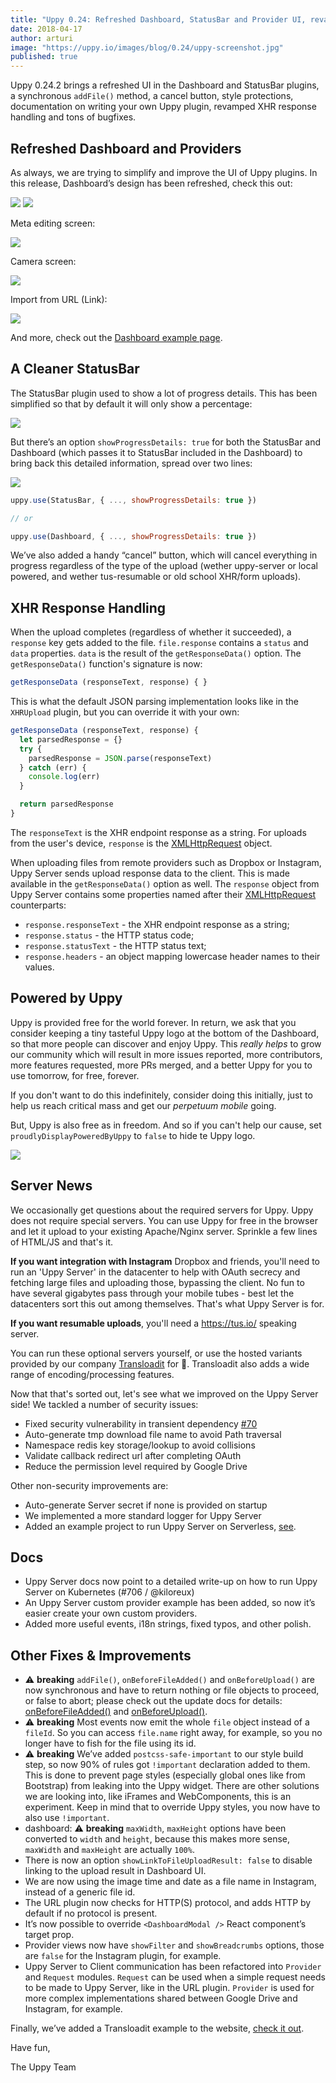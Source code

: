 ```yaml
---
title: "Uppy 0.24: Refreshed Dashboard, StatusBar and Provider UI, revamped XHR Response Handling"
date: 2018-04-17
author: arturi
image: "https://uppy.io/images/blog/0.24/uppy-screenshot.jpg"
published: true
---
```


Uppy 0.24.2 brings a refreshed UI in the Dashboard and StatusBar plugins, a synchronous `addFile()` method, a cancel button, style protections, documentation on writing your own Uppy plugin, revamped XHR response handling and tons of bugfixes.

<!--more-->

## Refreshed Dashboard and Providers

As always, we are trying to simplify and improve the UI of Uppy plugins. In this release, Dashboard’s design has been refreshed, check this out:

<img class="border" src="/images/blog/0.24/dashboard-main.jpg">

<img class="border" src="/images/blog/0.24/uppy-screenshot.jpg">

Meta editing screen:

<img class="border" src="/images/blog/0.24/dashboard-meta-edit.jpg">

Camera screen:

<img class="border" src="/images/blog/0.24/import-from-camera.jpg">

Import from URL (Link):

<img class="border" src="/images/blog/0.24/import-from-url.jpg">

And more, check out the [Dashboard example page](https://uppy.io/examples/dashboard/).

## A Cleaner StatusBar

The StatusBar plugin used to show a lot of progress details. This has been simplified so that by default it will only show a percentage:

<img src="/images/blog/0.24/statusbar-2.jpg">

But there’s an option `showProgressDetails: true` for both the StatusBar and Dashboard (which passes it to StatusBar included in the Dashboard) to bring back this detailed information, spread over two lines:

<img src="/images/blog/0.24/statusbar-1.jpg">

```js
uppy.use(StatusBar, { ..., showProgressDetails: true })

// or

uppy.use(Dashboard, { ..., showProgressDetails: true })
```

We’ve also added a handy “cancel” button, which will cancel everything in progress regardless of the type of the upload (wether uppy-server or local powered, and wether tus-resumable or old school XHR/form uploads).

## XHR Response Handling

When the upload completes (regardless of whether it succeeded), a `response` key gets added to the file. `file.response` contains a `status` and `data` properties. `data` is the result of the `getResponseData()` option. The `getResponseData()` function's signature is now:

```js
getResponseData (responseText, response) { }
```

This is what the default JSON parsing implementation looks like in the `XHRUpload` plugin, but you can override it with your own:

```js
getResponseData (responseText, response) {
  let parsedResponse = {}
  try {
    parsedResponse = JSON.parse(responseText)
  } catch (err) {
    console.log(err)
  }

  return parsedResponse
}
```

The `responseText` is the XHR endpoint response as a string. For uploads from the user's device, `response` is the [XMLHttpRequest](https://developer.mozilla.org/en-US/docs/Web/API/XMLHttpRequest) object.

When uploading files from remote providers such as Dropbox or Instagram, Uppy Server sends upload response data to the client. This is made available in the `getResponseData()` option as well. The `response` object from Uppy Server contains some properties named after their [XMLHttpRequest](https://developer.mozilla.org/en-US/docs/Web/API/XMLHttpRequest) counterparts:

*   `response.responseText` - the XHR endpoint response as a string;
*   `response.status` - the HTTP status code;
*   `response.statusText` - the HTTP status text;
*   `response.headers` - an object mapping lowercase header names to their values.

## Powered by Uppy

Uppy is provided free for the world forever. In return, we ask that you consider keeping a tiny tasteful Uppy logo at the bottom of the Dashboard, so that more people can discover and enjoy Uppy. This *really helps* to grow our community which will result in more issues reported, more contributors, more features requested, more PRs merged, and a better Uppy for you to use tomorrow, for free, forever.

If you don't want to do this indefinitely, consider doing this initially, just to help us reach critical mass and get our *perpetuum mobile* going.

But, Uppy is also free as in freedom. And so if you can't help our cause, set `proudlyDisplayPoweredByUppy` to `false` to hide te Uppy logo.

<img src="/images/blog/0.24/powered-by-1.jpg">

## Server News

We occasionally get questions about the required servers for Uppy. Uppy does not require special servers. You can use Uppy for free in the browser and let it upload to your existing Apache/Nginx server. Sprinkle a few lines of HTML/JS and that's it.

**If you want integration with Instagram** Dropbox and friends, you'll need to run an 'Uppy Server' in the datacenter to help with OAuth secrecy and fetching large files and uploading those, bypassing the client. No fun to have several gigabytes pass through your mobile tubes - best let the datacenters sort this out among themselves. That's what Uppy Server is for.

**If you want resumable uploads**, you'll need a <https://tus.io/> speaking server.

You can run these optional servers yourself, or use the hosted variants provided by our company [Transloadit](https://transloadit.com/) for 💸. Transloadit also adds a wide range of encoding/processing features.

Now that that's sorted out, let's see what we improved on the Uppy Server side! We tackled a number of security issues:

*   Fixed security vulnerability in transient dependency [#70](https://github.com/transloadit/uppy-server/issues/70)
*   Auto-generate tmp download file name to avoid Path traversal
*   Namespace redis key storage/lookup to avoid collisions
*   Validate callback redirect url after completing OAuth
*   Reduce the permission level required by Google Drive

Other non-security improvements are:

*   Auto-generate Server secret if none is provided on startup
*   We implemented a more standard logger for Uppy Server
*   Added an example project to run Uppy Server on Serverless, [see](https://github.com/transloadit/uppy-server/tree/master/examples/serverless).

## Docs

*   Uppy Server docs now point to a detailed write-up on how to run Uppy Server on Kubernetes (#706 / @kiloreux)
*   An Uppy Server custom provider example has been added, so now it’s easier create your own custom providers.
*   Added more useful events, i18n strings, fixed typos, and other polish.

## Other Fixes & Improvements

*   ⚠️ **breaking** `addFile()`, `onBeforeFileAdded()` and `onBeforeUpload()` are now synchronous and have to return nothing or file objects to proceed, or false to abort; please check out the update docs for details: [onBeforeFileAdded()](https://uppy.io/docs/uppy/#onBeforeFileAdded) and [onBeforeUpload()](https://uppy.io/docs/uppy/#onBeforeUpload).
*   ⚠️ **breaking** Most events now emit the whole `file` object instead of a `fileId`. So you can access `file.name` right away, for example, so you no longer have to fish for the file using its id.
*   ⚠️ **breaking** We’ve added `postcss-safe-important` to our style build step, so now 90% of rules got `!important` declaration added to them. This is done to prevent page styles (especially global ones like from Bootstrap) from leaking into the Uppy widget. There are other solutions we are looking into, like iFrames and WebComponents, this is an experiment. Keep in mind that to override Uppy styles, you now have to also use `!important`.
*   dashboard: ⚠️ **breaking** `maxWidth`, `maxHeight` options have been converted to `width` and `height`, because this makes more sense, `maxWidth` and `maxHeight` are actually `100%`.
*   There is now an option `showLinkToFileUploadResult: false` to disable linking to the upload result in Dashboard UI.
*   We are now using the image time and date as a file name in Instagram, instead of a generic file id.
*   The URL plugin now checks for HTTP(S) protocol, and adds HTTP by default if no protocol is present.
*   It’s now possible to override `<DashboardModal />` React component’s target prop.
*   Provider views now have `showFilter` and `showBreadcrumbs` options, those are `false` for the Instagram plugin, for example.
*   Uppy Server to Client communication has been refactored into `Provider` and `Request` modules. `Request` can be used when a simple request needs to be made to Uppy Server, like in the URL plugin. `Provider` is used for more complex implementations shared between Google Drive and Instagram, for example.

Finally, we’ve added a Transloadit example to the website, [check it out](https://uppy.io/examples/transloadit/).

Have fun,

The Uppy Team
